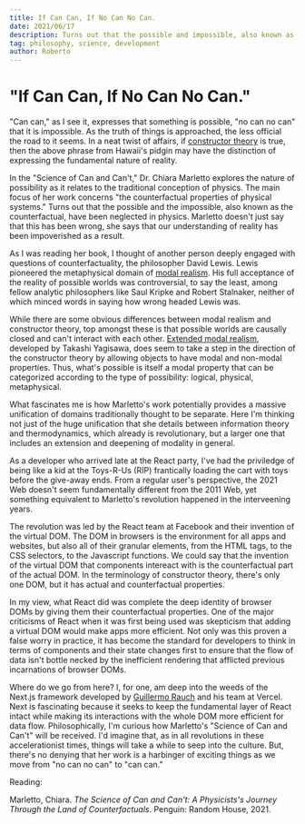 ```yaml
---
title: If Can Can, If No Can No Can.
date: 2021/06/17
description: Turns out that the possible and impossible, also known as the counterfactual, has been neglected in physics.
tag: philosophy, science, development
author: Roberto
---
```


# "If Can Can, If No Can No Can."

"Can can," as I see it, expresses that something is possible, "no can no can" that it is impossible. As the truth of things is approached, the less official the road to it seems. In a neat twist of affairs, if [constructor theory](https://en.wikipedia.org/wiki/Constructor_theory) is true, then the above phrase from Hawaii's pidgin may have the distinction of expressing the fundamental nature of reality.

In the "Science of Can and Can't," Dr. Chiara Marletto explores the nature of possibility as it relates to the traditional conception of physics. The main focus of her work concerns "the counterfactual properties of physical systems." Turns out that the possible and the impossible, also known as the counterfactual, have been neglected in physics. Marletto doesn't just say that this has been wrong, she says that our understanding of reality has been impoverished as a result.

As I was reading her book, I thought of another person deeply engaged with questions of counterfactuality, the philosopher David Lewis. Lewis pioneered the metaphysical domain of [modal realism](https://en.wikipedia.org/wiki/Modal_realism). His full acceptance of the reality of possible worlds was controversial, to say the least, among fellow analytic philosophers like Saul Kripke and Robert Stalnaker, neither of which minced words in saying how wrong headed Lewis was.

While there are some obvious differences between modal realism and constructor theory, top amongst these is that possible worlds are causally closed and can't interact with each other. [Extended modal realism](https://en.wikipedia.org/wiki/Extended_modal_realism), developed by Takashi Yagisawa, does seem to take a step in the direction of the constructor theory by allowing objects to have modal and non-modal properties. Thus, what's possible is itself a modal property that can be categorized according to the type of possibility: logical, physical, metaphysical.

What fascinates me is how Marletto's work potentially provides a massive unification of domains traditionally thought to be separate. Here I'm thinking not just of the huge unification that she details between information theory and thermodynamics, which already is revolutionary, but a larger one that includes an extension and deepening of modality in general.

As a developer who arrived late at the React party, I've had the priviledge of being like a kid at the Toys-R-Us (RIP) frantically loading the cart with toys before the give-away ends. From a regular user's perspective, the 2021 Web doesn't seem fundamentally different from the 2011 Web, yet something equivalent to Marletto's revolution happened in the interveening years.

The revolution was led by the React team at Facebook and their invention of the virtual DOM. The DOM in browsers is the environment for all apps and websites, but also all of their granular elements, from the HTML tags, to the CSS selectors, to the Javascript functions. We could say that the invention of the virtual DOM that components intereact with is the counterfactual part of the actual DOM. In the terminology of constructor theory, there's only one DOM, but it has actual and counterfactual properties.

In my view, what React did was complete the deep identity of browser DOMs by giving them their counterfactual properties. One of the major criticisms of React when it was first being used was skepticism that adding a virtual DOM would make apps more efficient. Not only was this proven a false worry in practice, it has become the standard for developers to think in terms of components and their state changes first to ensure that the flow of data isn't bottle necked by the inefficient rendering that afflicted previous incarnations of browser DOMs.

Where do we go from here? I, for one, am deep into the weeds of the Next.js framework developed by [Guillermo Rauch](https://twitter.com/rauchg) and his team at Vercel. Next is fascinating because it seeks to keep the fundamental layer of React intact while making its interactions with the whole DOM more efficient for data flow. Philosophically, I'm curious how Marletto's "Science of Can and Can't" will be received. I'd imagine that, as in all revolutions in these accelerationist times, things will take a while to seep into the culture. But, there's no denying that her work is a harbinger of exciting things as we move from "no can no can" to "can can."

Reading:

Marletto, Chiara. _The Science of Can and Can't: A Physicists's Journey Through the Land of Counterfactuals._ Penguin: Random House, 2021.
